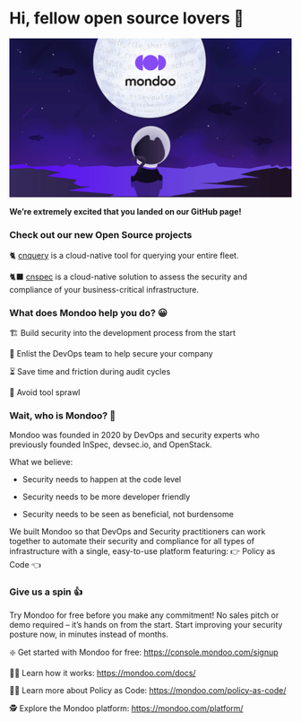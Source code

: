 # Hi, fellow open source lovers 👋

![An illustration showing a space kitty dreaming of exploring new worlds with Mondoo](https://raw.githubusercontent.com/mondoohq/.github/master/profile/static/mondoo-github-banner.png)

**We’re extremely excited that you landed on our GitHub page!**

### Check out our new Open Source projects

🐈 [cnquery](https://github.com/mondoohq/cnquery) is a cloud-native tool for querying your entire fleet.

🐈‍⬛ [cnspec](https://github.com/mondoohq/cnspec) is a cloud-native solution to assess the security and compliance of your business-critical infrastructure.

### What does Mondoo help you do? 😀

🏗 Build security into the development process from the start

🤝 Enlist the DevOps team to help secure your company

⏳ Save time and friction during audit cycles

🧰 Avoid tool sprawl

### Wait, who is Mondoo? 🤔

Mondoo was founded in 2020 by DevOps and security experts who previously founded InSpec, devsec.io, and OpenStack.

What we believe:

- Security needs to happen at the code level

- Security needs to be more developer friendly

- Security needs to be seen as beneficial, not burdensome

We built Mondoo so that DevOps and Security practitioners can work together to automate their security and compliance for all types of infrastructure with a single, easy-to-use platform featuring: 👉 Policy as Code 👈

### Give us a spin 👍

Try Mondoo for free before you make any commitment! No sales pitch or demo required – it’s hands on from the start. Start improving your security posture now, in minutes instead of months.

❇️ Get started with Mondoo for free: https://console.mondoo.com/signup

🧑‍💻 Learn how it works: https://mondoo.com/docs/

🧑‍🏫 Learn more about Policy as Code: https://mondoo.com/policy-as-code/

🕵️ Explore the Mondoo platform: https://mondoo.com/platform/
